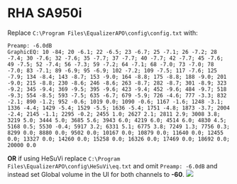 # RHA SA950i
Replace `C:\Program Files\EqualizerAPO\config\config.txt` with:
```
Preamp: -6.0dB
GraphicEQ: 10 -84; 20 -6.1; 22 -6.5; 23 -6.7; 25 -7.1; 26 -7.2; 28 -7.4; 30 -7.6; 32 -7.6; 35 -7.7; 37 -7.7; 40 -7.7; 42 -7.7; 45 -7.6; 49 -7.5; 52 -7.4; 56 -7.3; 59 -7.2; 64 -7.1; 68 -7.0; 73 -7.0; 78 -7.0; 83 -7.1; 89 -6.9; 95 -6.9; 102 -7.2; 109 -7.5; 117 -7.6; 125 -7.9; 134 -8.4; 143 -8.7; 153 -9.0; 164 -8.8; 175 -8.8; 188 -9.0; 201 -9.0; 215 -8.8; 230 -8.6; 246 -8.6; 263 -8.7; 282 -8.7; 301 -8.9; 323 -9.2; 345 -9.4; 369 -9.5; 395 -9.6; 423 -9.4; 452 -9.6; 484 -9.7; 518 -9.3; 554 -8.5; 593 -7.5; 635 -6.7; 679 -5.9; 726 -4.6; 777 -3.3; 832 -2.1; 890 -1.2; 952 -0.6; 1019 0.0; 1090 -0.6; 1167 -1.6; 1248 -3.1; 1336 -4.4; 1429 -5.4; 1529 -5.5; 1636 -5.4; 1751 -4.8; 1873 -3.7; 2004 -2.4; 2145 -1.1; 2295 -0.2; 2455 1.0; 2627 2.1; 2811 2.9; 3008 3.8; 3219 5.0; 3444 5.0; 3685 5.6; 3943 6.0; 4219 6.0; 4514 6.0; 4830 4.5; 5168 0.5; 5530 -0.4; 5917 3.2; 6331 5.1; 6775 3.8; 7249 1.3; 7756 0.3; 8299 0.0; 8880 0.0; 9502 0.0; 10167 0.0; 10879 0.0; 11640 0.0; 12455 0.0; 13327 0.0; 14260 0.0; 15258 0.0; 16326 0.0; 17469 0.0; 18692 0.0; 20000 0.0
```
**OR** if using HeSuVi replace `C:\Program Files\EqualizerAPO\config\HeSuVi\eq.txt` and omit `Preamp: -6.0dB` and instead set Global volume in the UI for both channels to **-60**.
![](https://raw.githubusercontent.com/jaakkopasanen/AutoEq/master/results/Innerfidelity%202017/innerfidelity/onear/RHA%20SA950i/RHA%20SA950i.png)